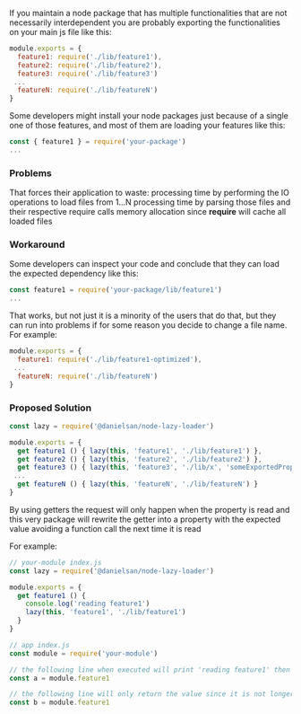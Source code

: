 If you maintain a node package that has multiple functionalities that are not necessarily interdependent you are probably exporting the functionalities on your main js file like this:
```js
module.exports = {
  feature1: require('./lib/feature1'),
  feature2: require('./lib/feature2'),
  feature3: require('./lib/feature3')
 ...
  featureN: require('./lib/featureN')
}
```

Some developers might install your node packages just because of a single one of those features, and most of them are loading your features like this:

```js
const { feature1 } = require('your-package')
...
```
### Problems
That forces their application to waste:
processing time by performing the IO operations to load files from 1...N
processing time by parsing those files and their respective require calls
memory allocation since **require** will cache all loaded files

### Workaround
Some developers can inspect your code and conclude that they can load the expected dependency like this:
```js
const feature1 = require('your-package/lib/feature1')
...
```

That works, but not just it is a minority of the users that do that, but they can run into problems if for some reason you decide to change a file name. For example:
```js
module.exports = {
  feature1: require('./lib/feature1-optimized'),
 ...
  featureN: require('./lib/featureN')
}
```

### Proposed Solution
```js
const lazy = require('@danielsan/node-lazy-loader')

module.exports = {
  get feature1 () { lazy(this, 'feature1', './lib/feature1') },
  get feature2 () { lazy(this, 'feature2', './lib/feature2') },
  get feature3 () { lazy(this, 'feature3', './lib/x', 'someExportedPropertyFromX') },
 ...
  get featureN () { lazy(this, 'featureN', './lib/featureN') }
}
```

By using getters the request will only happen when the property is read and this very package will rewrite the getter into a property with the expected value avoiding a function call the next time it is read

For example:
```js
// your-module index.js
const lazy = require('@danielsan/node-lazy-loader')

module.exports = {
  get feature1 () {
    console.log('reading feature1')
    lazy(this, 'feature1', './lib/feature1')
  }
}
```

```js
// app index.js
const module = require('your-module')

// the following line when executed will print 'reading feature1' then return the value
const a = module.feature1

// the following line will only return the value since it is not longer a getter but a property
const b = module.feature1
```

